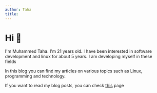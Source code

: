 ```yaml
---
author: Taha
title:
---
```


# Hi 👋

I'm Muhammed Taha. I'm 21 years old. I have been interested in software development and linux for about 5 years. I am developing myself in these fields

In this blog you can find my articles on various topics such as Linux, programming and technology.

If you want to read my blog posts, you can check [this](/post) page
